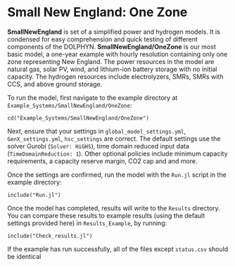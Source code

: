 # Small New England: One Zone

**SmallNewEngland** is set of a simplified power and hydrogen models. It is condensed for easy comprehension and quick testing of different components of the DOLPHYN. **SmallNewEngland/OneZone** is our most basic model, a one-year example with hourly resolution containing only one zone representing New England. The power resources in the model are natural gas, solar PV, wind, and lithium-ion battery storage with no initial capacity. The hydrogen resources include electrolyzers, SMRs, SMRs with CCS, and above ground storage.

To run the model, first navigate to the example directory at `Example_Systems/SmallNewEngland/OneZone`:

`cd("Example_Systems/SmallNewEngland/OneZone")`
   
Next, ensure that your settings in `global_model_settings.yml`, `GenX_settings.yml`, `hsc_settings` are correct. The default settings use the solver Gurobi (`Solver: HiGHS`), time domain reduced input data (`TimeDomainReduction: 1`). Other optional policies include minimum capacity requirements, a capacity reserve margin, CO2 cap and and more.

Once the settings are confirmed, run the model with the `Run.jl` script in the example directory:

`include("Run.jl")`

Once the model has completed, results will write to the `Results` directory. You can compare these results to example results (using the default settings provided here) in `Results_Example`, by running:

`include("Check_results.jl")`

If the example has run successfully, all of the files except `status.csv` should be identical